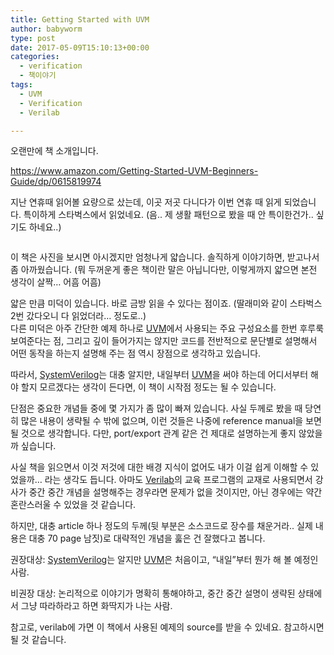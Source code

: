 ```yaml
---
title: Getting Started with UVM
author: babyworm
type: post
date: 2017-05-09T15:10:13+00:00
categories:
  - verification
  - 책이야기
tags:
  - UVM
  - Verification
  - Verilab

---
```

오랜만에 책 소개입니다.

<https://www.amazon.com/Getting-Started-UVM-Beginners-Guide/dp/0615819974>

지난 연휴때 읽어볼 요량으로 샀는데, 이곳 저곳 다니다가 이번 연휴 때 읽게 되었습니다. 특이하게 스타벅스에서 읽었네요. (음.. 제 생활 패턴으로 봤을 때 안 특이한건가.. 싶기도 하네요..)

<img decoding="async" src="https://i0.wp.com/babyworm.net/wordpress/wp-content/uploads/2017/05/050917_1509_GettingStar1.png?w=625" alt="" data-recalc-dims="1" /> 

이 책은 사진을 보시면 아시겠지만 엄청나게 얇습니다. 솔직하게 이야기하면, 받고나서 좀 아까웠습니다. (뭐 두꺼운게 좋은 책이란 말은 아닙니다만, 이렇게까지 얇으면 본전 생각이 살짝&#8230; 어흠 어흠)

얇은 만큼 미덕이 있습니다. 바로 금방 읽을 수 있다는 점이죠. (딸래미와 같이 스타벅스 2번 갔다오니 다 읽었더라&#8230; 정도로..)  
다른 미덕은 아주 간단한 예제 하나로 [UVM][1]에서 사용되는 주요 구성요소를 한번 후루룩 보여준다는 점, 그리고 깊이 들어가지는 않지만 코드를 전반적으로 문단별로 설명해서 어떤 동작을 하는지 설명해 주는 점 역시 장점으로 생각하고 있습니다.

따라서, [SystemVerilog][2]는 대충 알지만, 내일부터 [UVM][1]을 써야 하는데 어디서부터 해야 할지 모르겠다는 생각이 든다면, 이 책이 시작점 정도는 될 수 있습니다.

단점은 중요한 개념들 중에 몇 가지가 좀 많이 빠져 있습니다. 사실 두께로 봤을 때 당연히 많은 내용이 생략될 수 밖에 없으며, 이런 것들은 나중에 reference manual을 보면 될 것으로 생각합니다. 다만, port/export 관계 같은 건 제대로 설명하는게 좋지 않았을까 싶습니다.

사실 책을 읽으면서 이것 저것에 대한 배경 지식이 없어도 내가 이걸 쉽게 이해할 수 있었을까&#8230; 라는 생각도 듭니다. 아마도 [Verilab][3]의 교육 프로그램의 교재로 사용되면서 강사가 중간 중간 개념을 설명해주는 경우라면 문제가 없을 것이지만, 아닌 경우에는 약간 혼란스러울 수 있었을 것 같습니다.

하지만, 대충 article 하나 정도의 두께(뒷 부분은 소스코드로 장수를 채운거라.. 실제 내용은 대충 70 page 남짓)로 대략적인 개념을 훓은 건 잘했다고 봅니다.

권장대상: [SystemVerilog][2]는 알지만 [UVM][1]은 처음이고, &#8220;내일&#8221;부터 뭔가 해 볼 예정인 사람.

비권장 대상: 논리적으로 이야기가 명확히 통해야하고, 중간 중간 설명이 생략된 상태에서 그냥 따라하라고 하면 화딱지가 나는 사람.

참고로, verilab에 가면 이 책에서 사용된 예제의 source를 받을 수 있네요. 참고하시면 될 것 같습니다.

 [1]: https://en.wikipedia.org/wiki/Universal_Verification_Methodology
 [2]: https://en.wikipedia.org/wiki/SystemVerilog
 [3]: http://www.verilab.com/